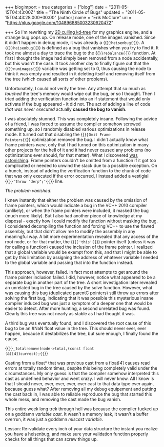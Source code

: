 +++
blogimport = true
categories = ["blog"]
date = "2011-05-15T04:43:00Z"
title = "The Ninth Circle of Bugs"
updated = "2011-05-15T04:43:28.000+00:00"
[author]
name = "Erik McClure"
uri = "https://plus.google.com/104896885003230920472"

+++
So I'm rewriting my [2D culling kd-tree](www.blackspherestudios.com/storage/McClure_Erik_Regional_KD_Trees.pdf) for my graphics engine, and a strange bug pops up. On release mode, one of the images vanished. Since it didn't happen in debug mode, it was already a {{<code>}}heisenbug{{</code>}}. A {{<code>}}heisenbug{{</code>}} is defined as a bug that vanishes when you try to find it. It took me almost a day to trace the bug to the {{<code>}}rebalance{{</code>}} function. At first I thought the image had simply been removed from a node accidentally, but this wasn't the case. It took another day to finally figure out that the {{<code>}}numimages{{</code>}} variable was getting set to 0, thus causing the node to think it was empty and resulted in it deleting itself and removing itself from the tree (which caused all sorts of other problems).

Unfortunately, I could not verify the tree. Any attempt that so much as *touched* the tree's memory would wipe out the bug, or so I thought. Then I tried adding the verification function into an if statement that would only activate if the bug appeared - it did not. The act of adding a line of code *that was never executed* actually **caused the bug to vanish**.

I was absolutely stunned. This was completely insane. Following the advice of a friend, I was forced to assume the compiler somehow screwed something up, so I randomly disabled various optimizations in release mode. It turned out that disabling the {{<code>}}Omit Frame Pointers{{</code>}} optimization removed the bug. I didn't actually know what frame pointers *were*, only that I had turned on this optimization in many other projects for the hell of it and it had never caused any problems (no optimizations ever should, for that matter). What I discovered [was astonishing](http://www.nynaeve.net/?p=91). Frame pointers couldn't be omitted from a function if it got too complicated or needed to unwind the stack due to a possible exception. On a hunch, instead of adding the verification function to the chunk of code that was only executed if the error occurred, I instead added a vestigial {{<code>}}'throw "derp";'{{</code>}} line.

*The problem vanished*.

I knew instantly that either the problem was caused by the omission of frame pointers, which would indicate a bug in the VC++ 2010 compiler (unlikely), or when the frame pointers were included, it masked the bug (much more likely). But I also had another piece of knowledge at my disposal - exactly how I could modify the function without masking the bug. I considered decompiling the function and forcing VC++ to use the flawed assembly, but that didn't allow me to modify the assembly in any meaningful way. A bit more experimentation revealed that any access of the root node, or for that matter, the {{<code>}}'this'{{</code>}} pointer itself (unless it was for calling a function) caused the inclusion of the frame pointer. I realized that a global variable would be exempt from this, and that I might be able to get by this limitation by assigning the address of whatever variable I needed to the global variable and passing that into the function instead.

This approach, however, failed. In fact most attempts to get around the frame pointer inclusion failed. I did, however, notice what appeared to be a separate bug in another part of the tree. A short investigation later revealed an unrelated bug in the tree caused by the solve function. However, what was causing this bug (duplicated parentC pointers) still threw up errors after solving the first bug, indicating that it was possible this mysterious insane compiler induced bug was just a symptom of a deeper one that would be easier to detect. After more hunting, a second unrelated bug was found. Clearly this tree was not nearly as stable as I had thought it was.

A third bug was eventually found, and I discovered the root cause of this bug to be an #NaN float value in the tree. This should never ever, ever happen, because it destabilizes the tree, but sure enough, I finally found the cause.

{{<code>}}_totalremove(node->total,(const float (&)[4])currect);{{</code>}}

Casting from a float* that was previous cast from a float[4] causes read errors at totally random times, despite this being completely valid under the circumstances. My only guess is that the compiler somehow interpreted this cast as undefined behavior and went crazy. I will never know. All I know is that I should never, ever, ever, ever, ever cast to that data type ever again, because guess what? After removing all my debug equipement and putting the cast back in, I was able to reliable reproduce the bug that started this whole mess, and removing the cast made the bug vanish.

This entire week long trek through hell was because the compiler fucked up on a goddamn *variable cast*. It wasn't a memory leak, it wasn't a buffer overrun, it was just a goddamn *miscast variable*.

Lesson: Re-validate every inch of your data structure the instant you realize you have a heisenbug, and make sure your validation function properly checks for all things that can screw things up.

